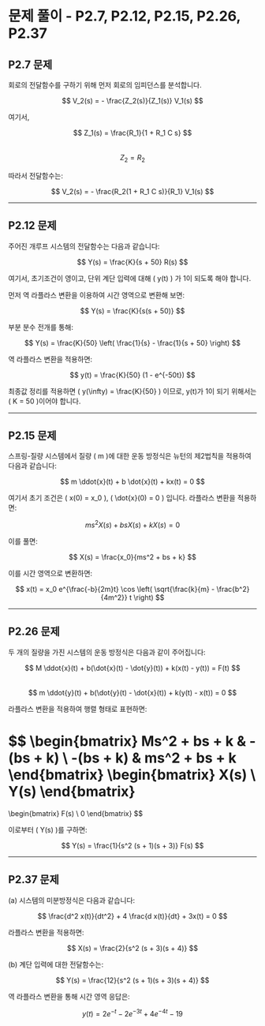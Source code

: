
# 문제 풀이 - P2.7, P2.12, P2.15, P2.26, P2.37

## P2.7 문제

회로의 전달함수를 구하기 위해 먼저 회로의 임피던스를 분석합니다.

$$ V_2(s) = - \frac{Z_2(s)}{Z_1(s)} V_1(s) $$

여기서,

$$ Z_1(s) = \frac{R_1}{1 + R_1 C s} $$  
$$ Z_2 = R_2 $$

따라서 전달함수는:

$$ V_2(s) = - \frac{R_2(1 + R_1 C s)}{R_1} V_1(s) $$

---

## P2.12 문제

주어진 개루프 시스템의 전달함수는 다음과 같습니다:

$$ Y(s) = \frac{K}{s + 50} R(s) $$

여기서, 초기조건이 영이고, 단위 계단 입력에 대해 \( y(t) \) 가 1이 되도록 해야 합니다.

먼저 역 라플라스 변환을 이용하여 시간 영역으로 변환해 보면:

$$ Y(s) = \frac{K}{s(s + 50)} $$

부분 분수 전개를 통해:

$$ Y(s) = \frac{K}{50} \left( \frac{1}{s} - \frac{1}{s + 50} \right) $$

역 라플라스 변환을 적용하면:

$$ y(t) = \frac{K}{50} (1 - e^{-50t}) $$

최종값 정리를 적용하면 \( y(\infty) = \frac{K}{50} \) 이므로, y(t)가 1이 되기 위해서는 \( K = 50 \)이어야 합니다.

---

## P2.15 문제

스프링-질량 시스템에서 질량 \( m \)에 대한 운동 방정식은 뉴턴의 제2법칙을 적용하여 다음과 같습니다:

$$ m \ddot{x}(t) + b \dot{x}(t) + kx(t) = 0 $$

여기서 초기 조건은 \( x(0) = x_0 \), \( \dot{x}(0) = 0 \) 입니다. 라플라스 변환을 적용하면:

$$ ms^2X(s) + bsX(s) + kX(s) = 0 $$

이를 풀면:

$$ X(s) = \frac{x_0}{ms^2 + bs + k} $$

이를 시간 영역으로 변환하면:

$$ x(t) = x_0 e^{\frac{-b}{2m}t} \cos \left( \sqrt{\frac{k}{m} - \frac{b^2}{4m^2}} t \right) $$

---

## P2.26 문제

두 개의 질량을 가진 시스템의 운동 방정식은 다음과 같이 주어집니다:

$$ M \ddot{x}(t) + b(\dot{x}(t) - \dot{y}(t)) + k(x(t) - y(t)) = F(t) $$  
$$ m \ddot{y}(t) + b(\dot{y}(t) - \dot{x}(t)) + k(y(t) - x(t)) = 0 $$

라플라스 변환을 적용하여 행렬 형태로 표현하면:

$$
\begin{bmatrix}
Ms^2 + bs + k & -(bs + k) \\
-(bs + k) & ms^2 + bs + k
\end{bmatrix}
\begin{bmatrix}
X(s) \\ Y(s)
\end{bmatrix}
=
\begin{bmatrix}
F(s) \\ 0
\end{bmatrix}
$$

이로부터 \( Y(s) \)를 구하면:

$$ Y(s) = \frac{1}{s^2 (s + 1)(s + 3)} F(s) $$

---

## P2.37 문제

(a) 시스템의 미분방정식은 다음과 같습니다:

$$ \frac{d^2 x(t)}{dt^2} + 4 \frac{d x(t)}{dt} + 3x(t) = 0 $$

라플라스 변환을 적용하면:

$$ X(s) = \frac{2}{s^2 (s + 3)(s + 4)} $$

(b) 계단 입력에 대한 전달함수는:

$$ Y(s) = \frac{12}{s^2 (s + 1)(s + 3)(s + 4)} $$

역 라플라스 변환을 통해 시간 영역 응답은:

$$ y(t) = 2e^{-t} - 2e^{-3t} + 4e^{-4t} - 19 $$
